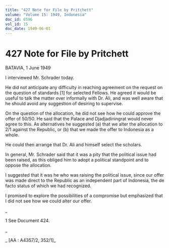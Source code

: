 ```yaml
---
title: "427 Note for File by Pritchett"
volume: "Volume 15: 1949, Indonesia"
doc_id: 6596
vol_id: 15
doc_date: 1949-06-01
---
```


# 427 Note for File by Pritchett

BATAVIA, 1 June 1949

I interviewed Mr. Schrader today.

He did not anticipate any difficulty in reaching agreement on the request on the question of standards [1] for selected Fellows. He agreed it would be useful to talk the matter over informally with Dr. Ali, and was well aware that he should avoid any suggestion of desiring to supervise.

On the question of the allocation, he did not see how he could approve the offer of 50/50. He said that the Palace and Djadjadiningrat would never agree to this. As alternatives he suggested (a) that we alter the allocation to 2/1 against the Republic, or (b) that we made the offer to Indonesia as a whole.

He could then arrange that Dr. Ali and himself select the scholars.

In general, Mr. Schrader said that it was a pity that the political issue had been raised, as this obliged him to adopt a political standpoint and to oppose the allocation.

I suggested that it was he who was raising the political issue, since our offer was made direct to the Republic as an independent part of Indonesia, the de facto status of which we had recognized.

I promised to explore the possibilities of a compromise but emphasized that I did not see how we could alter our offer.

_

1 See Document 424.

_

_ [AA : A4357/2, 352/1]_
